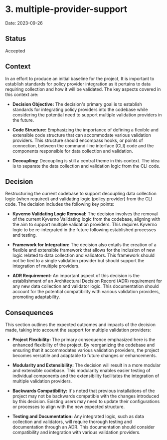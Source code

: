 # 3. multiple-provider-support

Date: 2023-09-26

## Status

Accepted

## Context

In an effort to produce an initial baseline for the project, It is important to establish standards for policy provider integration as it pertains to data requiring collection and how it will be validated. The key aspects covered in this context are:

- **Decision Objective:** The decision's primary goal is to establish standards for integrating policy providers into the codebase while considering the potential need to support multiple validation providers in the future.

- **Code Structure:** Emphasizing the importance of defining a flexible and extensible code structure that can accommodate various validation providers. This structure should encompass hooks, or points of connection, between the command-line interface (CLI) code and the components responsible for data collection and validation.

- **Decoupling:** Decoupling is still a central theme in this context. The idea is to separate the data collection and validation logic from the CLI code.

## Decision

Restructuring the current codebase to support decoupling data collection logic (when required) and validating logic (policy provider) from the CLI code. The decision includes the following key points:

- **Kyverno Validating Logic Removal:** The decision involves the removal of the current Kyverno Validating logic from the codebase, aligning with the aim to support multiple validation providers. This requires Kyverno logic to be re-integrated in the future following established processes and testing.

- **Framework for Integration:** The decision also entails the creation of a flexible and extensible framework that allows for the inclusion of new logic related to data collection and validators. This framework should not be tied to a single validation provider but should support the integration of multiple providers.

- **ADR Requirement:** An important aspect of this decision is the establishment of an Architectural Decision Record (ADR) requirement for any new data collection and validator logic. This documentation should account for the potential compatibility with various validation providers, promoting adaptability.

## Consequences

This section outlines the expected outcomes and impacts of the decision made, taking into account the support for multiple validation providers:

- **Project Flexibility:** The primary consequence emphasized here is the enhanced flexibility of the project. By reorganizing the codebase and ensuring that it accommodates various validation providers, the project becomes versatile and adaptable to future changes or enhancements.

- **Modularity and Extensibility:** The decision will result in a more modular and extensible codebase. This modularity enables easier testing of individual components and the extensibility facilitates the integration of multiple validation providers.

- **Backwards Compatibility:** It's noted that previous installations of the project may not be backwards compatible with the changes introduced by this decision. Existing users may need to update their configurations or processes to align with the new expected structure.

- **Testing and Documentation:** Any integrated logic, such as data collection and validators, will require thorough testing and documentation through an ADR. This documentation should consider compatibility and integration with various validation providers.
